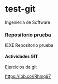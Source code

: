 # test-git
Ingeniería de Software

### Repositorio prueba

IEXE Repositorio prueba 

 #### Actividades GIT
 
 Ejercicios de git
 
 https://ibb.co/jRhmq97
